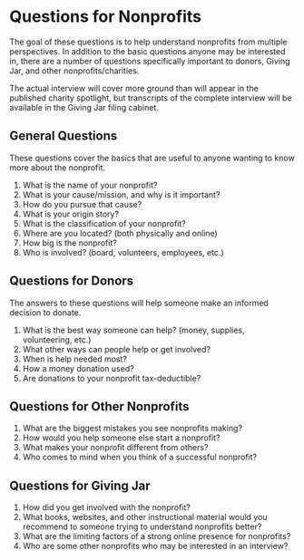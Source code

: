 # Questions for Nonprofits

The goal of these questions is to help understand nonprofits from multiple perspectives. In addition to the basic questions anyone may be interested in, there are a number of questions specifically important to donors, Giving Jar, and other nonprofits/charities.

The actual interview will cover more ground than will appear in the published charity spotlight, but transcripts of the complete interview will be available in the Giving Jar filing cabinet.

## General Questions

These questions cover the basics that are useful to anyone wanting to know more about the nonprofit.

1. What is the name of your nonprofit?
2. What is your cause/mission, and why is it important?
3. How do you pursue that cause?
4. What is your origin story?
5. What is the classification of your nonprofit?
6. Where are you located? (both physically and online)
7. How big is the nonprofit?
8. Who is involved? (board, volunteers, employees, etc.)

## Questions for Donors

The answers to these questions will help someone make an informed decision to donate.

1. What is the best way someone can help? (money, supplies, volunteering, etc.)
2. What other ways can people help or get involved?
3. When is help needed most?
4. How a money donation used?
5. Are donations to your nonprofit tax-deductible?

## Questions for Other Nonprofits

1. What are the biggest mistakes you see nonprofits making?
2. How would you help someone else start a nonprofit?
3. What makes your nonprofit different from others?
4. Who comes to mind when you think of a successful nonprofit?

## Questions for Giving Jar

1. How did you get involved with the nonprofit?
2. What books, websites, and other instructional material would you recommend to someone trying to understand nonprofits better?
3. What are the limiting factors of a strong online presence for nonprofits?
4. Who are some other nonprofits who may be interested in an interview?
